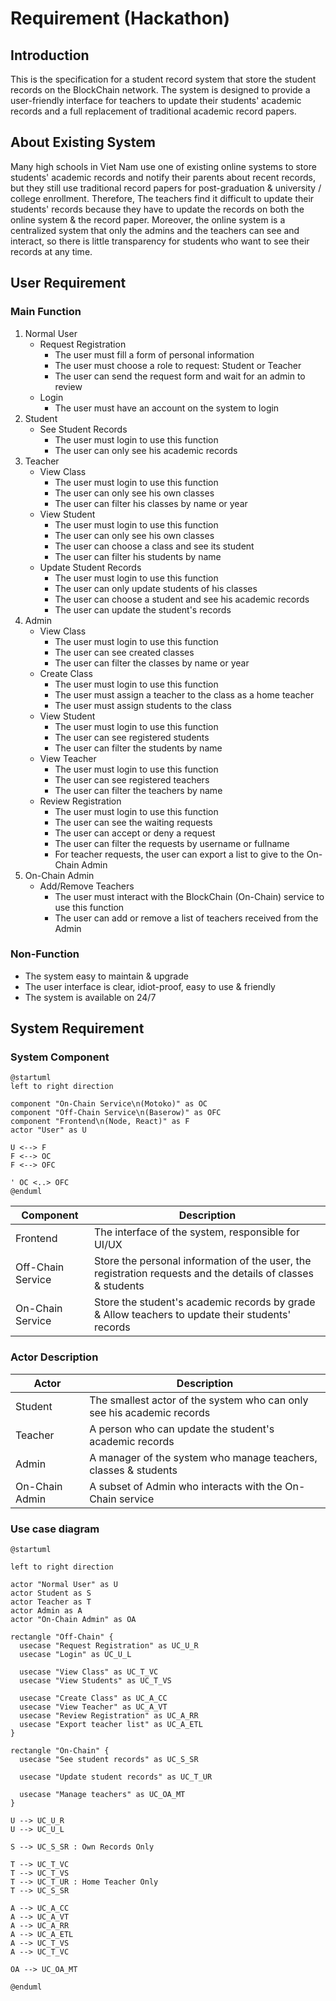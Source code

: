 # Requirement (Hackathon)

## Introduction

This is the specification for a student record system that store the student records on the BlockChain network. The system is designed to provide a user-friendly interface for teachers to update their students' academic records and a full replacement of traditional academic record papers.

## About Existing System

Many high schools in Viet Nam use one of existing online systems to store students' academic records and notify their parents about recent records, but they still use traditional record papers for post-graduation & university / college enrollment. Therefore, The teachers find it difficult to update their students' records because they have to update the records on both the online system & the record paper. Moreover, the online system is a centralized system that only the admins and the teachers can see and interact, so there is little transparency for students who want to see their records at any time.

## User Requirement

### Main Function
1. Normal User
   * Request Registration
     * The user must fill a form of personal information
     * The user must choose a role to request: Student or Teacher
     * The user can send the request form and wait for an admin to review
   * Login
     * The user must have an account on the system to login
2. Student
   * See Student Records
     * The user must login to use this function
     * The user can only see his academic records
3. Teacher
   * View Class
     * The user must login to use this function
     * The user can only see his own classes
     * The user can filter his classes by name or year
   * View Student
     * The user must login to use this function
     * The user can only see his own classes
     * The user can choose a class and see its student
     * The user can filter his students by name
   * Update Student Records
     * The user must login to use this function
     * The user can only update students of his classes
     * The user can choose a student and see his academic records
     * The user can update the student's records
4. Admin
   * View Class
     * The user must login to use this function
     * The user can see created classes
     * The user can filter the classes by name or year
   * Create Class
     * The user must login to use this function
     * The user must assign a teacher to the class as a home teacher
     * The user must assign students to the class
   * View Student
     * The user must login to use this function
     * The user can see registered students
     * The user can filter the students by name
   * View Teacher
     * The user must login to use this function
     * The user can see registered teachers
     * The user can filter the teachers by name
   * Review Registration
     * The user must login to use this function
     * The user can see the waiting requests
     * The user can accept or deny a request
     * The user can filter the requests by username or fullname
     * For teacher requests, the user can export a list to give to the On-Chain Admin
5. On-Chain Admin
   * Add/Remove Teachers
     * The user must interact with the BlockChain (On-Chain) service to use this function
     * The user can add or remove a list of teachers received from the Admin

### Non-Function
* The system easy to maintain & upgrade
* The user interface is clear, idiot-proof, easy to use & friendly
* The system is available on 24/7

## System Requirement

### System Component
```{.plantuml caption="Overview of System component" width=50%}
@startuml
left to right direction

component "On-Chain Service\n(Motoko)" as OC
component "Off-Chain Service\n(Baserow)" as OFC
component "Frontend\n(Node, React)" as F
actor "User" as U

U <--> F
F <--> OC
F <--> OFC

' OC <..> OFC
@enduml
```

| Component | Description |
| --- | --- |
| Frontend | The interface of the system, responsible for UI/UX |
| Off-Chain Service | Store the personal information of the user, the registration requests and the details of classes & students |
| On-Chain Service | Store the student's academic records by grade & Allow teachers to update their students' records |

### Actor Description
| Actor | Description |
| --- | --- |
| Student | The smallest actor of the system who can only see his academic records |
| Teacher | A person who can update the student's academic records |
| Admin | A manager of the system who manage teachers, classes & students |
| On-Chain Admin | A subset of Admin who interacts with the On-Chain service |

### Use case diagram
```{.plantuml caption="Use case diagram" width=50%}
@startuml

left to right direction

actor "Normal User" as U
actor Student as S
actor Teacher as T
actor Admin as A
actor "On-Chain Admin" as OA

rectangle "Off-Chain" {
  usecase "Request Registration" as UC_U_R
  usecase "Login" as UC_U_L

  usecase "View Class" as UC_T_VC
  usecase "View Students" as UC_T_VS

  usecase "Create Class" as UC_A_CC
  usecase "View Teacher" as UC_A_VT
  usecase "Review Registration" as UC_A_RR
  usecase "Export teacher list" as UC_A_ETL
}

rectangle "On-Chain" {
  usecase "See student records" as UC_S_SR
  
  usecase "Update student records" as UC_T_UR

  usecase "Manage teachers" as UC_OA_MT
}

U --> UC_U_R
U --> UC_U_L

S --> UC_S_SR : Own Records Only

T --> UC_T_VC
T --> UC_T_VS
T --> UC_T_UR : Home Teacher Only
T --> UC_S_SR

A --> UC_A_CC
A --> UC_A_VT
A --> UC_A_RR
A --> UC_A_ETL
A --> UC_T_VS
A --> UC_T_VC

OA --> UC_OA_MT

@enduml
```